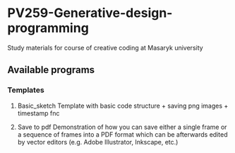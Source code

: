 # PV259-Generative-design-programming
Study materials for course of creative coding at Masaryk university

## Available programs
### Templates

1. Basic_sketch   Template with basic code structure + saving png images + timestamp fnc

2. Save to pdf   Demonstration of how you can save either a single frame or a sequence of frames into a PDF format which can be afterwards edited by vector editors (e.g. Adobe Illustrator, Inkscape, etc.)